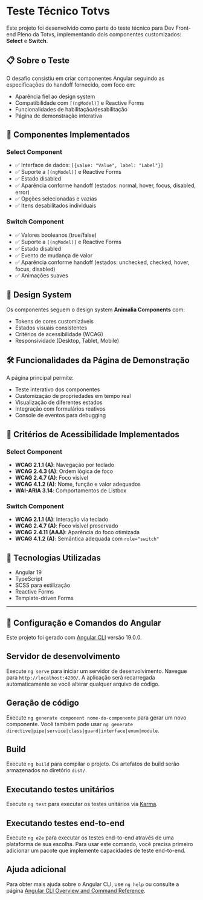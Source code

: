 # Teste Técnico Totvs

Este projeto foi desenvolvido como parte do teste técnico para Dev Front-end Pleno da Totvs, implementando dois componentes customizados: **Select** e **Switch**.

## 📋 Sobre o Teste

O desafio consistiu em criar componentes Angular seguindo as especificações do handoff fornecido, com foco em:
- Aparência fiel ao design system
- Compatibilidade com `[(ngModel)]` e Reactive Forms
- Funcionalidades de habilitação/desabilitação
- Página de demonstração interativa

## 🚀 Componentes Implementados

### Select Component
- ✅ Interface de dados: `[{value: "Value", label: "Label"}]`
- ✅ Suporte a `[(ngModel)]` e Reactive Forms
- ✅ Estado disabled
- ✅ Aparência conforme handoff (estados: normal, hover, focus, disabled, error)
- ✅ Opções selecionadas e vazias
- ✅ Itens desabilitados individuais

### Switch Component
- ✅ Valores booleanos (true/false)
- ✅ Suporte a `[(ngModel)]` e Reactive Forms
- ✅ Estado disabled
- ✅ Evento de mudança de valor
- ✅ Aparência conforme handoff (estados: unchecked, checked, hover, focus, disabled)
- ✅ Animações suaves

## 🎨 Design System

Os componentes seguem o design system **Animalia Components** com:
- Tokens de cores customizáveis
- Estados visuais consistentes
- Critérios de acessibilidade (WCAG)
- Responsividade (Desktop, Tablet, Mobile)

## 🛠️ Funcionalidades da Página de Demonstração

A página principal permite:
- Teste interativo dos componentes
- Customização de propriedades em tempo real
- Visualização de diferentes estados
- Integração com formulários reativos
- Console de eventos para debugging

## 📱 Critérios de Acessibilidade Implementados

### Select Component
- **WCAG 2.1.1 (A)**: Navegação por teclado
- **WCAG 2.4.3 (A)**: Ordem lógica de foco
- **WCAG 2.4.7 (A)**: Foco visível
- **WCAG 4.1.2 (A)**: Nome, função e valor adequados
- **WAI-ARIA 3.14**: Comportamentos de Listbox

### Switch Component
- **WCAG 2.1.1 (A)**: Interação via teclado
- **WCAG 2.4.7 (A)**: Foco visível preservado
- **WCAG 2.4.11 (AAA)**: Aparência do foco otimizada
- **WCAG 4.1.2 (A)**: Semântica adequada com `role="switch"`

## 🎯 Tecnologias Utilizadas

- Angular 19
- TypeScript
- SCSS para estilização
- Reactive Forms
- Template-driven Forms

---

## 🔧 Configuração e Comandos do Angular

Este projeto foi gerado com [Angular CLI](https://github.com/angular/angular-cli) versão 19.0.0.

## Servidor de desenvolvimento

Execute `ng serve` para iniciar um servidor de desenvolvimento. Navegue para `http://localhost:4200/`. A aplicação será recarregada automaticamente se você alterar qualquer arquivo de código.

## Geração de código

Execute `ng generate component nome-do-componente` para gerar um novo componente. Você também pode usar `ng generate directive|pipe|service|class|guard|interface|enum|module`.

## Build

Execute `ng build` para compilar o projeto. Os artefatos de build serão armazenados no diretório `dist/`.

## Executando testes unitários

Execute `ng test` para executar os testes unitários via [Karma](https://karma-runner.github.io).

## Executando testes end-to-end

Execute `ng e2e` para executar os testes end-to-end através de uma plataforma de sua escolha. Para usar este comando, você precisa primeiro adicionar um pacote que implemente capacidades de teste end-to-end.

## Ajuda adicional

Para obter mais ajuda sobre o Angular CLI, use `ng help` ou consulte a página [Angular CLI Overview and Command Reference](https://angular.dev/tools/cli).

